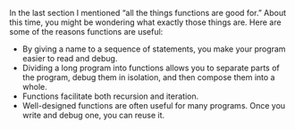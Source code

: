 In the last section I mentioned “all the things functions are good for.”  About this time, you might be wondering what exactly those things are.  Here are some of the reasons functions are useful:



*  By giving a name to a sequence of statements, you make your program easier to read and debug.
*  Dividing a long program into functions allows you to separate parts of the program, debug them in isolation, and then compose them into a whole.
*  Functions facilitate both recursion and iteration.
*  Well-designed functions are often useful for many programs. Once you write and debug one, you can reuse it.